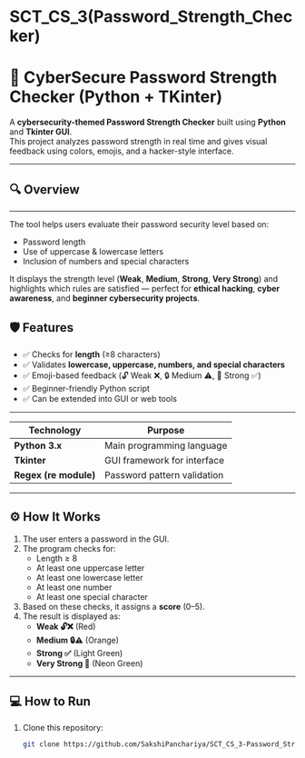 # SCT_CS_3(Password_Strength_Checker)
# 🔐 CyberSecure Password Strength Checker (Python + TKinter)

A **cybersecurity-themed Password Strength Checker** built using **Python** and **Tkinter GUI**.  
This project analyzes password strength in real time and gives visual feedback using colors, emojis, and a hacker-style interface.

---

## 🔍 Overview

---
The tool helps users evaluate their password security level based on:
- Password length  
- Use of uppercase & lowercase letters  
- Inclusion of numbers and special characters  

It displays the strength level (**Weak**, **Medium**, **Strong**, **Very Strong**) and highlights which rules are satisfied — perfect for **ethical hacking**, **cyber awareness**, and **beginner cybersecurity projects**.

## 🛡️ Features
- ✅ Checks for **length** (≥8 characters)  
- ✅ Validates **lowercase, uppercase, numbers, and special characters**  
- ✅ Emoji-based feedback (🔓 Weak ❌, 🔒 Medium ⚠️, 🔐 Strong ✅)  
- ✅ Beginner-friendly Python script  
- ✅ Can be extended into GUI or web tools  

---

| Technology | Purpose |
|-------------|----------|
| **Python 3.x** | Main programming language |
| **Tkinter** | GUI framework for interface |
| **Regex (re module)** | Password pattern validation |

---

## ⚙️ How It Works

1. The user enters a password in the GUI.  
2. The program checks for:
   - Length ≥ 8  
   - At least one uppercase letter  
   - At least one lowercase letter  
   - At least one number  
   - At least one special character  
3. Based on these checks, it assigns a **score** (0–5).  
4. The result is displayed as:
   - **Weak 🔓❌** (Red)  
   - **Medium 🔒⚠️** (Orange)  
   - **Strong ✅** (Light Green)  
   - **Very Strong 🔐** (Neon Green)  

---


## 💻 How to Run

1. Clone this repository:
   ```bash
   git clone https://github.com/SakshiPanchariya/SCT_CS_3-Password_Strength_Checker.git

